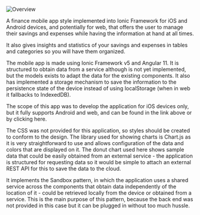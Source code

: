 ![Overview](/finance-app-ionic/1.jpg)

A finance mobile app style implemented into Ionic Framework for iOS and Android devices, and potentially for web, that offers the user to manage their savings and expenses while having the information at hand at all times.

It also gives insights and statistics of your savings and expenses in tables and categories so you will have them organized.

The mobile app is made using Ionic Framework v5 and Angular 11. It is structured to obtain data from a service although is not yet implemented, but the models exists to adapt the data for the existing components. It also has implemented a storage mechanism to save the information to the persistence state of the device instead of using localStorage (when in web it fallbacks to IndexedDB).

The scope of this app was to develop the application for iOS devices only, but it fully supports Android and web, and can be found in the link above or by clicking here.

The CSS was not provided for this application, so styles should be created to conform to the design. The library used for showing charts is Chart.js as it is very straightforward to use and allows configuration of the data and colors that are displayed on it. The donut chart used here shows sample data that could be easily obtained from an external service - the application is structured for requesting data so it would be simple to attach an external REST API for this to save the data to the cloud.

It implements the Sandbox pattern, in which the application uses a shared service across the components that obtain data independently of the location of it - could be retrieved locally from the device or obtained from a service. This is the main purpose of this pattern, because the back end was not provided in this case but it can be plugged in without too much hussle.